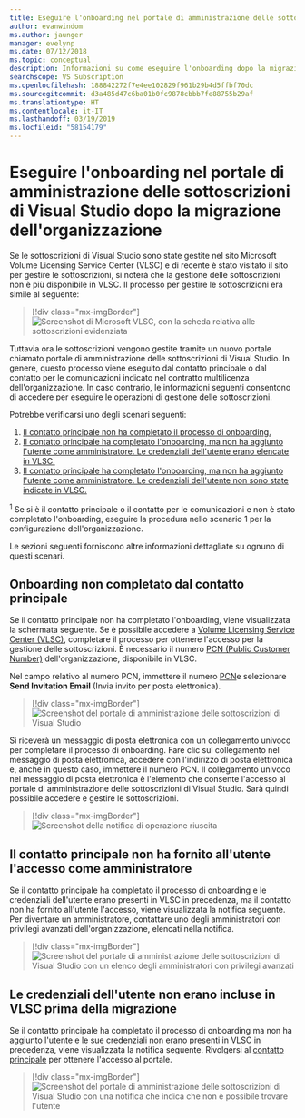 ```yaml
---
title: Eseguire l'onboarding nel portale di amministrazione delle sottoscrizioni di Visual Studio dopo la migrazione
author: evanwindom
ms.author: jaunger
manager: evelynp
ms.date: 07/12/2018
ms.topic: conceptual
description: Informazioni su come eseguire l'onboarding dopo la migrazione dell'organizzazione nel portale di amministrazione delle sottoscrizioni di Visual Studio.
searchscope: VS Subscription
ms.openlocfilehash: 188842272f7e4ee102829f961b29b4d5ffbf70dc
ms.sourcegitcommit: d3a485d47c6ba01b0fc9878cbbb7fe88755b29af
ms.translationtype: HT
ms.contentlocale: it-IT
ms.lasthandoff: 03/19/2019
ms.locfileid: "58154179"
---
```

# <a name="onboard-to-the-visual-studio-subscriptions-administration-portal-after-your-organization-is-migrated"></a>Eseguire l'onboarding nel portale di amministrazione delle sottoscrizioni di Visual Studio dopo la migrazione dell'organizzazione

Se le sottoscrizioni di Visual Studio sono state gestite nel sito Microsoft Volume Licensing Service Center (VLSC) e di recente è stato visitato il sito per gestire le sottoscrizioni, si noterà che la gestione delle sottoscrizioni non è più disponibile in VLSC. Il processo per gestire le sottoscrizioni era simile al seguente:
> [!div class="mx-imgBorder"]
> ![Screenshot di Microsoft VLSC, con la scheda relativa alle sottoscrizioni evidenziata](_img/post-migration-onboarding/vlsc-subscriptions.png)

Tuttavia ora le sottoscrizioni vengono gestite tramite un nuovo portale chiamato portale di amministrazione delle sottoscrizioni di Visual Studio. In genere, questo processo viene eseguito dal contatto principale o dal contatto per le comunicazioni indicato nel contratto multilicenza dell'organizzazione. In caso contrario, le informazioni seguenti consentono di accedere per eseguire le operazioni di gestione delle sottoscrizioni.

Potrebbe verificarsi uno degli scenari seguenti:

1. [Il contatto principale non ha completato il processo di onboarding.](#onboarding-not-completed-by-primary-contact)
2. [Il contatto principale ha completato l'onboarding, ma non ha aggiunto l'utente come amministratore. Le credenziali dell'utente erano elencate in VLSC.](#primary-contact-did-not-provide-you-administrator-access)
3. [Il contatto principale ha completato l'onboarding, ma non ha aggiunto l'utente come amministratore. Le credenziali dell'utente non sono state indicate in VLSC.](#Your-credentials-were-not-listed-in-VLSC-prior-to-migration)

<sup>1</sup> Se si è il contatto principale o il contatto per le comunicazioni e non è stato completato l'onboarding, eseguire la procedura nello scenario 1 per la configurazione dell'organizzazione.

Le sezioni seguenti forniscono altre informazioni dettagliate su ognuno di questi scenari.

## <a name="onboarding-not-completed-by-primary-contact"></a>Onboarding non completato dal contatto principale

Se il contatto principale non ha completato l'onboarding, viene visualizzata la schermata seguente. Se è possibile accedere a [Volume Licensing Service Center (VLSC)](https://www.microsoft.com/Licensing/servicecenter/default.aspx), completare il processo per ottenere l'accesso per la gestione delle sottoscrizioni. È necessario il numero [PCN (Public Customer Number)](find-pcn.md) dell'organizzazione, disponibile in VLSC.

Nel campo relativo al numero PCN, immettere il numero [PCN](find-pcn.md)e selezionare **Send Invitation Email** (Invia invito per posta elettronica).
> [!div class="mx-imgBorder"]
> ![Screenshot del portale di amministrazione delle sottoscrizioni di Visual Studio](_img/post-migration-onboarding/send-invitation.png)

Si riceverà un messaggio di posta elettronica con un collegamento univoco per completare il processo di onboarding. Fare clic sul collegamento nel messaggio di posta elettronica, accedere con l'indirizzo di posta elettronica e, anche in questo caso, immettere il numero PCN. Il collegamento univoco nel messaggio di posta elettronica è l'elemento che consente l'accesso al portale di amministrazione delle sottoscrizioni di Visual Studio. Sarà quindi possibile accedere e gestire le sottoscrizioni.
> [!div class="mx-imgBorder"]
> ![Screenshot della notifica di operazione riuscita](_img/post-migration-onboarding/email-success.png)

## <a name="primary-contact-did-not-provide-you-administrator-access"></a>Il contatto principale non ha fornito all'utente l'accesso come amministratore

Se il contatto principale ha completato il processo di onboarding e le credenziali dell'utente erano presenti in VLSC in precedenza, ma il contatto non ha fornito all'utente l'accesso, viene visualizzata la notifica seguente. Per diventare un amministratore, contattare uno degli amministratori con privilegi avanzati dell'organizzazione, elencati nella notifica.
> [!div class="mx-imgBorder"]
> ![Screenshot del portale di amministrazione delle sottoscrizioni di Visual Studio con un elenco degli amministratori con privilegi avanzati](_img/post-migration-onboarding/admin-list.png)

## <a name="your-credentials-were-not-listed-in-vlsc-prior-to-migration"></a>Le credenziali dell'utente non erano incluse in VLSC prima della migrazione

Se il contatto principale ha completato il processo di onboarding ma non ha aggiunto l'utente e le sue credenziali non erano presenti in VLSC in precedenza, viene visualizzata la notifica seguente. Rivolgersi al [contatto principale](find-primary-contact.md) per ottenere l'accesso al portale.
> [!div class="mx-imgBorder"]
> ![Screenshot del portale di amministrazione delle sottoscrizioni di Visual Studio con una notifica che indica che non è possibile trovare l'utente](_img/post-migration-onboarding/cant-find-you.png)
